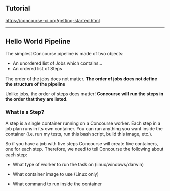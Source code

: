 ## Tutorial
https://concourse-ci.org/getting-started.html

---

## Hello World Pipeline
The simplest Concourse pipeline is made of two objects:

- An unordered list of Jobs which contains...
- An ordered list of Steps

The order of the jobs does not matter. **The order of jobs does not define the structure of the pipeline**

Unlike jobs, the order of steps does matter! **Concourse will run the steps in the order that they are listed.**

### What is a Step?
A step is a single container running on a Concourse worker. Each step in a job plan runs in its own container. You can run anything you want inside the container (i.e. run my tests, run this bash script, build this image, etc.).

So if you have a job with five steps Concourse will create five containers, one for each step. Therefore, we need to tell Concourse the following about each step:

- What type of worker to run the task on (linux/windows/darwin)

- What container image to use (Linux only)

- What command to run inside the container